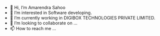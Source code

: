 - 👋 Hi, I’m Amarendra Sahoo
- 👀 I’m interested in Software developing.
- 🌱 I’m currently working in DIGIBOX TECHNOLOGIES PRIVATE LIMITED.
- 💞️ I’m looking to collaborate on ...
- 📫 How to reach me ...

<!---
sahooamarendra100/sahooamarendra100 is a ✨ special ✨ repository because its `README.md` (this file) appears on your GitHub profile.
You can click the Preview link to take a look at your changes.
--->
